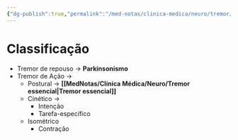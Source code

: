 ```yaml
---
{"dg-publish":true,"permalink":"/med-notas/clinica-medica/neuro/tremor/"}
---
```


# Classificação
- Tremor de repouso -> **Parkinsonismo**
- Tremor de Ação ->
	- Postural -> **[[MedNotas/Clínica Médica/Neuro/Tremor essencial\|Tremor essencial]]**
	- Cinético ->
		- Intenção
		- Tarefa-específico
	- Isométrico
		- Contração